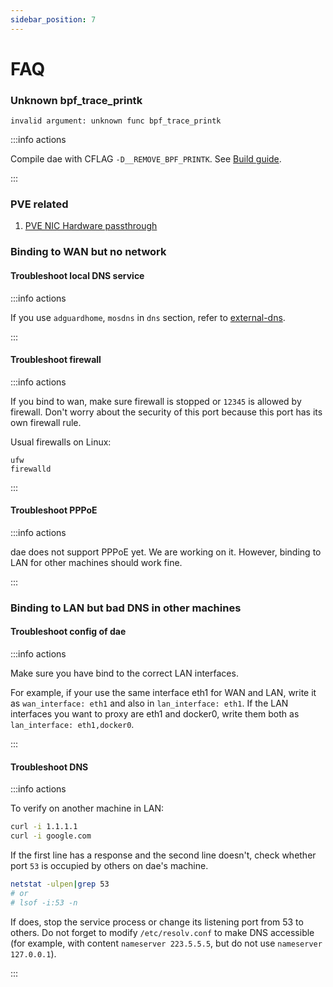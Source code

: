 ```yaml
---
sidebar_position: 7
---
```


# FAQ

### Unknown bpf_trace_printk

```console
invalid argument: unknown func bpf_trace_printk
```

:::info actions

Compile dae with CFLAG `-D__REMOVE_BPF_PRINTK`. See [Build guide](./basics/build-guide).

:::

### PVE related

1. [PVE NIC Hardware passthrough](https://github.com/daeuniverse/dae/issues/43)

### Binding to WAN but no network

#### Troubleshoot local DNS service

:::info actions

If you use `adguardhome`, `mosdns` in `dns` section, refer to [external-dns](./advanced/external-dns).

:::

#### Troubleshoot firewall

:::info actions

If you bind to wan, make sure firewall is stopped or `12345` is allowed by firewall. Don't worry about the security of this port because this port has its own firewall rule.

Usual firewalls on Linux:

```shell
ufw
firewalld
```

:::

#### Troubleshoot PPPoE

:::info actions

dae does not support PPPoE yet. We are working on it. However, binding to LAN for other machines should work fine.

:::

### Binding to LAN but bad DNS in other machines

#### Troubleshoot config of dae

:::info actions

Make sure you have bind to the correct LAN interfaces.

For example, if your use the same interface eth1 for WAN and LAN, write it as `wan_interface: eth1` and also in `lan_interface: eth1`. If the LAN interfaces you want to proxy are eth1 and docker0, write them both as `lan_interface: eth1,docker0`.

:::

#### Troubleshoot DNS

:::info actions

To verify on another machine in LAN:

```bash
curl -i 1.1.1.1
curl -i google.com
```

If the first line has a response and the second line doesn't, check whether port `53` is occupied by others on dae's machine.

```bash
netstat -ulpen|grep 53
# or
# lsof -i:53 -n
```

If does, stop the service process or change its listening port from 53 to others. Do not forget to modify `/etc/resolv.conf` to make DNS accessible (for example, with content `nameserver 223.5.5.5`, but do not use `nameserver 127.0.0.1`).

:::
